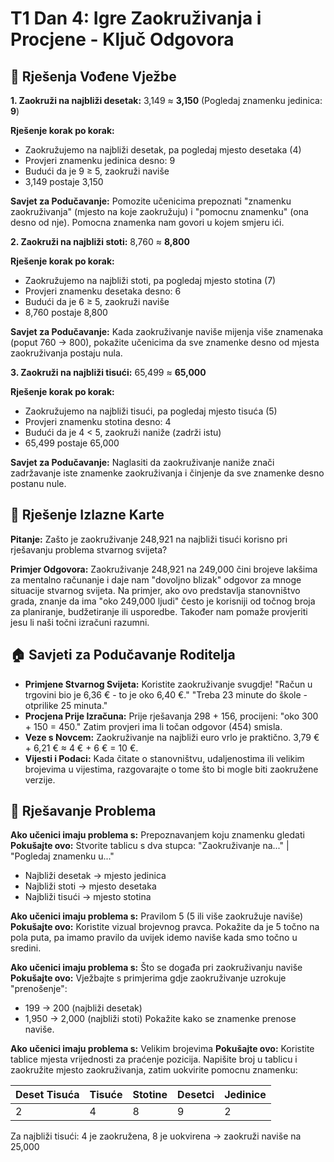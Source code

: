 # T1 Dan 4: Igre Zaokruživanja i Procjene - Ključ Odgovora

## 📝 Rješenja Vođene Vježbe

**1. Zaokruži na najbliži desetak:**
3,149 ≈ **3,150**
(Pogledaj znamenku jedinica: **9**)

**Rješenje korak po korak:**
- Zaokružujemo na najbliži desetak, pa pogledaj mjesto desetaka (4)
- Provjeri znamenku jedinica desno: 9
- Budući da je 9 ≥ 5, zaokruži naviše
- 3,149 postaje 3,150

**Savjet za Podučavanje:** Pomozite učenicima prepoznati "znamenku zaokruživanja" (mjesto na koje zaokružuju) i "pomocnu znamenku" (ona desno od nje). Pomocna znamenka nam govori u kojem smjeru ići.

**2. Zaokruži na najbliži stoti:**
8,760 ≈ **8,800**

**Rješenje korak po korak:**
- Zaokružujemo na najbliži stoti, pa pogledaj mjesto stotina (7)
- Provjeri znamenku desetaka desno: 6
- Budući da je 6 ≥ 5, zaokruži naviše
- 8,760 postaje 8,800

**Savjet za Podučavanje:** Kada zaokruživanje naviše mijenja više znamenaka (poput 760 → 800), pokažite učenicima da sve znamenke desno od mjesta zaokruživanja postaju nula.

**3. Zaokruži na najbliži tisući:**
65,499 ≈ **65,000**

**Rješenje korak po korak:**
- Zaokružujemo na najbliži tisući, pa pogledaj mjesto tisuća (5)
- Provjeri znamenku stotina desno: 4
- Budući da je 4 < 5, zaokruži naniže (zadrži istu)
- 65,499 postaje 65,000

**Savjet za Podučavanje:** Naglasiti da zaokruživanje naniže znači zadržavanje iste znamenke zaokruživanja i činjenje da sve znamenke desno postanu nule.

## 🎯 Rješenje Izlazne Karte

**Pitanje:** Zašto je zaokruživanje 248,921 na najbliži tisući korisno pri rješavanju problema stvarnog svijeta?

**Primjer Odgovora:** Zaokruživanje 248,921 na 249,000 čini brojeve lakšima za mentalno računanje i daje nam "dovoljno blizak" odgovor za mnoge situacije stvarnog svijeta. Na primjer, ako ovo predstavlja stanovništvo grada, znanje da ima "oko 249,000 ljudi" često je korisniji od točnog broja za planiranje, budžetiranje ili usporedbe. Također nam pomaže provjeriti jesu li naši točni izračuni razumni.

## 🏠 Savjeti za Podučavanje Roditelja

- **Primjene Stvarnog Svijeta:** Koristite zaokruživanje svugdje! "Račun u trgovini bio je 6,36 € - to je oko 6,40 €." "Treba 23 minute do škole - otprilike 25 minuta."
- **Procjena Prije Izračuna:** Prije rješavanja 298 + 156, procijeni: "oko 300 + 150 = 450." Zatim provjeri ima li točan odgovor (454) smisla.
- **Veze s Novcem:** Zaokruživanje na najbliži euro vrlo je praktično. 3,79 € + 6,21 € ≈ 4 € + 6 € = 10 €.
- **Vijesti i Podaci:** Kada čitate o stanovništvu, udaljenostima ili velikim brojevima u vijestima, razgovarajte o tome što bi mogle biti zaokružene verzije.

## 🔧 Rješavanje Problema

**Ako učenici imaju problema s:** Prepoznavanjem koju znamenku gledati
**Pokušajte ovo:** Stvorite tablicu s dva stupca: "Zaokruživanje na..." | "Pogledaj znamenku u..."
- Najbliži desetak → mjesto jedinica
- Najbliži stoti → mjesto desetaka
- Najbliži tisući → mjesto stotina

**Ako učenici imaju problema s:** Pravilom 5 (5 ili više zaokružuje naviše)
**Pokušajte ovo:** Koristite vizual brojevnog pravca. Pokažite da je 5 točno na pola puta, pa imamo pravilo da uvijek idemo naviše kada smo točno u sredini.

**Ako učenici imaju problema s:** Što se događa pri zaokruživanju naviše
**Pokušajte ovo:** Vježbajte s primjerima gdje zaokruživanje uzrokuje "prenošenje":
- 199 → 200 (najbliži desetak)
- 1,950 → 2,000 (najbliži stoti)
Pokažite kako se znamenke prenose naviše.

**Ako učenici imaju problema s:** Velikim brojevima
**Pokušajte ovo:** Koristite tablice mjesta vrijednosti za praćenje pozicija. Napišite broj u tablicu i zaokružite mjesto zaokruživanja, zatim uokvirite pomocnu znamenku:

| Deset Tisuća | Tisuće | Stotine | Desetci | Jedinice |
|--------------|--------|---------|---------|----------|
| 2            | 4      | 8       | 9       | 2        |

Za najbliži tisući: 4 je zaokružena, 8 je uokvirena → zaokruži naviše na 25,000